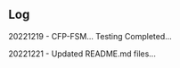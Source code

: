 ## Log

<p>20221219 - CFP-FSM... Testing Completed...</p>
<p>20221221 - Updated README.md files...</p>
